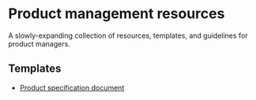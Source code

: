 # Product management resources

A slowly-expanding collection of resources, templates, and guidelines for product managers.

## Templates

* [Product specification document](/blob/master/templates/product-plan.md) 
